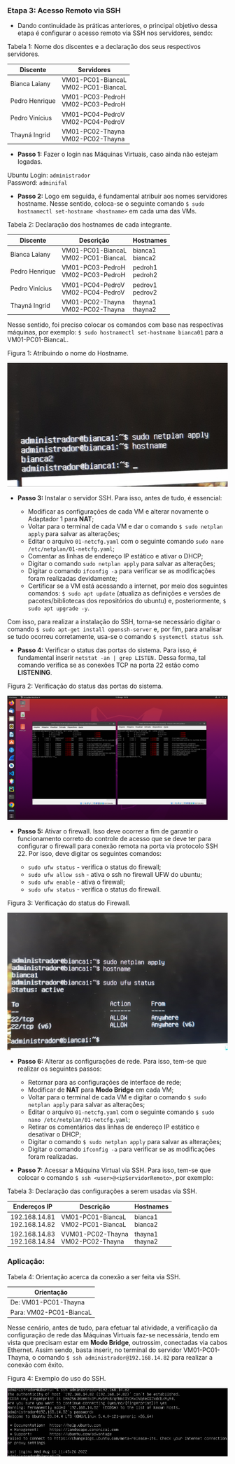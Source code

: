 <h3>Etapa 3: Acesso Remoto via SSH</h3>

- Dando continuidade às práticas anteriores, o principal objetivo dessa etapa é configurar o acesso remoto via SSH nos servidores, sendo:

<p>Tabela 1: Nome dos discentes e a declaração dos seus respectivos servidores.</p>

|Discente|Servidores|
|--------|-----------------|
|Bianca Laiany|VM01-PC01-BiancaL<br>VM02-PC01-BiancaL|
|Pedro Henrique|VM01-PC03-PedroH<br>VM02-PC03-PedroH|
|Pedro Vinícius|VM01-PC04-PedroV<br>VM02-PC04-PedroV|
|Thayná Ingrid|VM01-PC02-Thayna<br>VM02-PC02-Thayna|

- **Passo 1:** Fazer o login nas Máquinas Virtuais, caso ainda não estejam logadas. 

Ubuntu Login: ```administrador``` <br>
Password: ```adminifal```

- **Passo 2:** Logo em seguida, é fundamental atribuir aos nomes servidores hostname. Nesse sentido, coloca-se o seguinte comando ```$ sudo hostnamectl set-hostname <hostname>``` em cada uma das VMs.

<p>Tabela 2: Declaração dos hostnames de cada integrante.</p>

|Discente|Descrição|Hostnames|
|-------|---------|---------|
|Bianca Laiany|VM01-PC01-BiancaL<br>VM02-PC01-BiancaL|bianca1<br>bianca2|
|Pedro Henrique|VM01-PC03-PedroH<br>VM02-PC03-PedroH|pedroh1<br>pedroh2|
|Pedro Vinícius|VM01-PC04-PedroV<br>VM02-PC04-PedroV|pedrov1<br>pedrov2|
|Thayná Ingrid|VM01-PC02-Thayna<br>VM02-PC02-Thayna|thayna1<br>thayna2|

Nesse sentido, foi preciso colocar os comandos com base nas respectivas máquinas, por exemplo: ```$ sudo hostnamectl set-hostname bianca01``` para a VM01-PC01-BiancaL.

<p>Figura 1: Atribuindo o nome do Hostname.</p>
<img src="../figuresProject/ThirdStage/HostnameBianca.jpg" alt="Atribuindo o nome do Hostname." title="Figura 1: Atribuindo o nome do Hostname.">

- **Passo 3:** Instalar o servidor SSH. Para isso, antes de tudo, é essencial:

  - Modificar as configurações de cada VM e alterar novamente o Adaptador 1 para **NAT**;
  - Voltar para o terminal de cada VM e dar o comando ```$ sudo netplan apply``` para salvar as alterações;
  - Editar o arquivo ```01-netcfg.yaml``` com o seguinte comando ```sudo nano /etc/netplan/01-netcfg.yaml```;
  - Comentar as linhas de endereço IP estático e ativar o DHCP;
  - Digitar o comando ```sudo netplan apply``` para salvar as alterações;
  - Digitar o comando ```ifconfig -a``` para verificar se as modificações foram realizadas devidamente;
  - Certificar se a VM está acessando a internet, por meio dos seguintes comandos: ```$ sudo apt update``` (atualiza as definições e versões de pacotes/bibliotecas dos repositórios do ubuntu) e, posteriormente, ```$ sudo apt upgrade -y```.

Com isso, para realizar a instalação do SSH, torna-se necessário digitar o comando ```$ sudo apt-get install openssh-server``` e, por fim, para analisar se tudo ocorreu corretamente, usa-se o comando ```$ systemctl status ssh```.

- **Passo 4:** Verificar o status das portas do sistema. Para isso, é fundamental inserir ```netstat -an | grep LISTEN.``` Dessa forma, tal comando verifica se as conexões TCP na porta 22 estão como **LISTENING**.

<p>Figura 2: Verificação do status das portas do sistema.</p>
<img src="../figuresProject/ThirdStage/GrepListen.png" alt="Verificação do status das portas do sistema." title="Figura 2: Verificação do status das portas do sistema.">

- **Passo 5:** Ativar o firewall. Isso deve ocorrer a fim de garantir o funcionamento correto do controle de acesso que se deve ter para configurar o firewall para conexão remota na porta via protocolo SSH 22. Por isso, deve digitar os seguintes comandos:

  - ```sudo ufw status``` - verifica o status do firewall;
  - ```sudo ufw allow ssh``` -  ativa o ssh no firewall UFW do ubuntu;
  - ```sudo ufw enable``` - ativa o firewall;
  - ```sudo ufw status``` - verifica o status do firewall.

<p>Figura 3: Verificação do status do Firewall.</p>
<img src="../figuresProject/ThirdStage/StatusFirewall.jpg" alt="Verificação do status do Firewall." title="Figura 3: Verificação do status do Firewall.">

- **Passo 6:** Alterar as configurações de rede. Para isso, tem-se que realizar os seguintes passos:

  - Retornar para as configurações de interface de rede;
  - Modificar de **NAT** para **Modo Bridge** em cada VM;
  - Voltar para o terminal de cada VM e digitar o comando ```$ sudo netplan apply``` para salvar as alterações;
  - Editar o arquivo ```01-netcfg.yaml``` com o seguinte comando ```$ sudo nano /etc/netplan/01-netcfg.yaml```;
  - Retirar os comentários  das linhas de endereço IP estático e desativar o DHCP;
  - Digitar o comando ```$ sudo netplan apply``` para salvar as alterações;
  - Digitar o comando ```ifconfig -a``` para verificar se as modificações foram realizadas. 

- **Passo 7:** Acessar a Máquina Virtual via SSH. Para isso, tem-se que colocar o comando ```$ ssh <user>@<ipServidorRemoto>```, por exemplo:

<p>Tabela 3: Declaração das configurações a serem usadas via SSH.</p>

|Endereços IP|Descrição|Hostnames|
|-------|---------|---------|
|192.168.14.81<br>192.168.14.82|VM01-PC01-BiancaL<br>VM02-PC01-BiancaL|bianca1<br>bianca2|
|192.168.14.83<br>192.168.14.84|VVM01-PC02-Thayna<br>VM02-PC02-Thayna|thayna1<br>thayna2|

<h3>Aplicação: </h3>
 
 <p>Tabela 4: Orientação acerca da conexão a ser feita via SSH.</p>
 
|Orientação|
|----------|
|De: VM01-PC01-Thayna|
|Para: VM02-PC01-BiancaL|

Nesse cenário, antes de tudo, para efetuar tal atividade, a verificação da configuração de rede das Máquinas Virtuais faz-se necessária, tendo em vista que precisam estar em **Modo Bridge**, outrossim, conectadas via cabos Ethernet. Assim sendo, basta inserir, no terminal do servidor VM01-PC01-Thayna, o comando ```$ ssh administrador@192.168.14.82``` para realizar a conexão com êxito. 

<p>Figura 4: Exemplo do uso do SSH.</p>
<img src="../figuresProject/ThirdStage/sshEndereco82.png" alt="Exemplo do uso do SSH." title="Figura 4: Exemplo do uso do SSH.">
